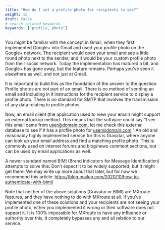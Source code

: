 ```yaml
---
title: "How do I set a profile photo for recipients to see?"
weight: 15
draft: false
# search related keywords
keywords: ["profile, photo"]
---
```


You might be familiar with the concept in Gmail, when they first implemented Google+ into Gmail and used your profile photo on the Google+ network. The recipient would open your email and see a little round photo next to the sender, and it would be your custom profile photo from their social network. Today the implementation has matured a bit, and Google+ has gone away, but the feature remains. Perhaps you’ve seen it elsewhere as well, and not just at Gmail.

It is important to build this as the foundation of the answer to the question: Profile photos are not part of an email. There is no method of sending an email and including in it instructions for the recipient service to display a profile photo. There is no standard for SMTP that involves the transmission of any data relating to profile photos.

Now, an email client (the application used to view your email) might support an external lookup method. This means that the software could say “I see this email came from [user@domain.com](mailto:user@domain.com), let me check this external database to see if it has a profile photo for [user@domain.com](mailto:user@domain.com).” An old and reasonably highly implemented service for this is Gravatar, where anyone can look up your email address and find a matching profile photo. This is commonly used on internet forums and blog/news comment sections, but can be used by email applications as well.

A newer standard named BIMI (Brand Indicators for Message Identification) attempts to solve this. Don’t expect it to be widely supported, but it might get there. We may write up more about that later, but for now we recommend this article: https://blog.mailup.com/2020/10/how-to-authenticate-with-bimi/

Note that neither of the above solutions (Gravatar or BIMI) are MXroute features, and they have nothing to do with MXroute at all. If you’ve implemented one of these solutions and your recipients are not seeing your profile photo, either you implemented it wrong or their software does not support it. It is 100% impossible for MXroute to have any influence or authority over this, it completely bypasses any and all relation to our service.